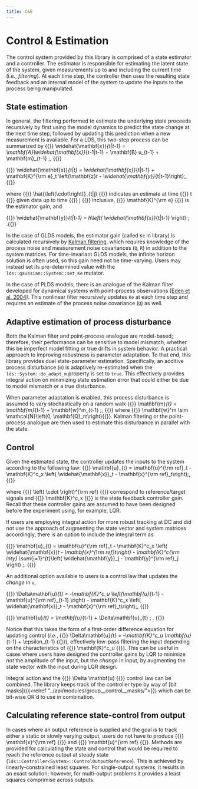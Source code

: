 ```yaml
---
title: C&E
---
```


# Control & Estimation
The control system provided by this library is comprised of a state estimator and a controller. The estimator is responsible for estimating the latent state of the system, given measurements up to and including the current time (i.e., *filtering*). At each time step, the controller then uses the resulting state feedback and an internal model of the system to update the inputs to the process being manipulated.

## State estimation
In general, the filtering performed to estimate the underlying state proceeds recursively by first using the model dynamics to predict the state change at the next time step, followed by updating this prediction when a new measurement is available. For a LDS, this two-step process can be summarized by
{{<katex display>}}
\widehat{\mathbf{x}}_{t|t-1} = \mathbf{A}\widehat{\mathbf{x}}_{t-1|t-1} + \mathbf{B} u_{t-1} + \mathbf{m}_{t-1} \;,
{{</katex>}}

{{<katex display>}}
\widehat{\mathbf{x}}_{t|t} = \widehat{\mathbf{x}}_{t|t-1} + \mathbf{K}^{\rm e}_t \left(\mathbf{z}_t - \widehat{\mathbf{y}}_{t|t-1}\right)\;,
{{</katex>}}

where {{<katex>}} \hat{\left(\cdot\right)}_{t|j} {{</katex>}} indicates an estimate at time {{<katex>}} t {{</katex>}} given data up to time {{<katex>}} j {{</katex>}} inclusive, {{<katex>}} \mathbf{K}^{\rm e} {{</katex>}} is the estimator gain, and

{{<katex display>}} \widehat{\mathbf{y}}_{t|t-1} = h\left( \widehat{\mathbf{x}}_{t|t-1} \right) \; .{{</katex>}}

In the case of GLDS models, the estimator gain (called `Ke` in library) is calculated recursively by [Kalman filtering](https://en.wikipedia.org/wiki/Kalman_filter), which requires knowledge of the process noise and measurement noise covariances (`Q`, `R`) in addition to the system matrices. For time-invariant GLDS models, the infinite horizon solution is often used, so this gain need not be time-varying. Users may instead set its pre-determined value with the `lds::gaussian::System::set_Ke` mutator.

In the case of PLDS models, there is an analogue of the Kalman filter developed for dynamical systems with point-process observations ([Eden et al. 2004](http://www.stat.columbia.edu/~liam/teaching/neurostat-spr11/papers/brown-et-al/eden2004.pdf)). This nonlinear filter recursively updates `Ke` at each time step and requires an estimate of the process noise covariance (`Q`) as well.

## Adaptive estimation of process disturbance
Both the Kalman filter and point-process analogue are model-based; therefore, their performance can be sensitive to model mismatch, whether this be imperfect model fitting or true drifts in system behavior. A practical approach to improving robustness is parameter adaptation. To that end, this library provides dual state-parameter estimation. Specifically, an additive process disturbance (`m`) is adaptively re-estimated when the `lds::System::do_adapt_m` property is set to `true`. This effectively provides integral action on minimizing state estimation error that could either be due to model mismatch or a true disturbance.

When parameter adaptation is enabled, this process disturbance is assumed to vary stochastically on a random walk
{{<katex display>}}
\mathbf{m}_{t} = \mathbf{m}_{t-1} + \mathbf{w}^m_{t-1} \;,
{{</katex>}}
where {{<katex>}} \mathbf{w}^m \sim \mathcal{N}\left(0, \mathbf{Q}_m\right){{</katex>}}. Kalman filtering or the point-process analogue are then used to estimate this disturbance in parallel with the state.

## Control
Given the estimated state, the controller updates the inputs to the system according to the following law:
{{<katex display>}}
\mathbf{u}_{t} = \mathbf{u}^{\rm ref}_t - \mathbf{K}^c_x \left( \widehat{\mathbf{x}}_t - \mathbf{x}^{\rm ref}_t\right)\;,
{{</katex>}}

where {{<katex>}} \left( \cdot \right)^{\rm ref} {{</katex>}} correspond to reference/target signals and {{<katex>}} \mathbf{K}^c_x {{</katex>}} is the state feedback controller gain. Recall that these controller gains are assumed to have been designed before the experiment using, for example, LQR.

If users are employing integral action for more robust tracking at DC and did not use the approach of augmenting the state vector and system matrices accordingly, there is an option to include the integral term as

{{<katex display>}}
\mathbf{u}_{t} = \mathbf{u}^{\rm ref}_t - \mathbf{K}^c_x \left( \widehat{\mathbf{x}}_t - \mathbf{x}^{\rm ref}_t\right) - \mathbf{K}^c_{\rm inty} \sum_{j=1}^{t}\left( \widehat{\mathbf{y}}_j - \mathbf{y}^{\rm ref}_j \right) \;.
{{</katex>}}

An additional option available to users is a control law that updates the *change* in `u`,

{{<katex display>}}
\Delta\mathbf{u}_{t} = -\mathbf{K}^c_u \left(\mathbf{u}_{t-1} - \mathbf{u}^{\rm ref}_{t-1} \right) - \mathbf{K}^c_x \left( \widehat{\mathbf{x}}_t - \mathbf{x}^{\rm ref}_t\right)\;,
{{</katex>}}

{{<katex display>}}
\mathbf{u}_{t} = \mathbf{u}_{t-1} + \Delta\mathbf{u}_{t} \; .
{{</katex>}}

Notice that this takes the form of a first-order difference equation for updating control (*i.e.*, {{<katex>}} \Delta\mathbf{u}_{t} = -\mathbf{K}^c_u \mathbf{u}_{t-1} + \epsilon_{t-1} {{</katex>}}), effectively low-pass filtering the input depending on the characteristics of {{<katex>}} \mathbf{K}^c_u {{</katex>}}. This can be useful in cases where users have designed the controller gains by LQR to minimize *not* the amplitude of the input, but the *change* in input, by augmenting the state vector with the input during LQR design.

Integral action and the {{<katex>}} \Delta \mathbf{u} {{</katex>}} control law can be combined. The library keeps track of the controller type by way of [bit masks]({{<relref "../api/modules/group__control__masks/">}}) which can be bit-wise OR'd to use in combination.

## Calculating reference state-control from output
In cases where an output reference is supplied and the goal is to track either a static or slowly varying output, users do not have to produce {{<katex>}} \mathbf{x}^{\rm ref} {{</katex>}} and {{<katex>}} \mathbf{u}^{\rm ref} {{</katex>}}. Methods are provided for calculating the state and control that would be required to reach the reference output at steady state (`lds::Controller<System>::ControlOutputReference`). This is achieved by linearly-constrained least squares. For single-output systems, it results in an exact solution; however, for multi-output problems it provides a least squares comprimise across outputs.

